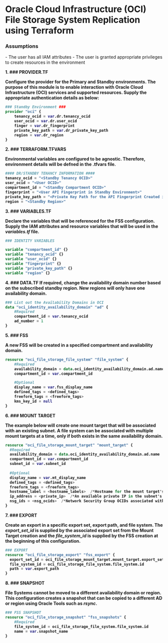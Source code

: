 <h1>Oracle Cloud Infrastructure (OCI) File Storage System Replication using Terraform</h1>

<h3>Assumptions</h3>
- The user has all IAM attributes
- The user is granted appropriate privileges to create resources in the environment


<b>1</b1>. ### PROVIDER.TF

Configure the provider for the Primary and Standby environments. The purpose of this module is to enable interaction with Oracle Cloud Infrastructure (OCI) services and supported resources. Supply the appropriate authentication details as below:

```terraform
### Standby Environment ###
provider "oci" {
    tenancy_ocid = var.dr.tenancy_ocid
    user_ocid = var.dr.user_ocid
    finger = var.dr_fingerprint
    private_key_path = var.dr_private_key_path
    region = var.dr_region
}

```

<b>2</b>. ### TERRAFORM.TFVARS

Environmental variables are configured to be agnostic. Therefore, environment details will be defned in the .tfvars file. 

```terraform
#### DR/STANDBY TENANCY INFORMATION ####
tenancy_ocid = "<Standby Tenancy OCID>"
user_ocid = "<User OCID>"
compartment_id = "<Standby Compartment OCID>"
fingerprint = "<User API Fingerprint in Standby Environment>"
private_key_path = "<Private Key Path for the API Fingerprint Created in Standby Environment>"
region = "<Standby Region>"
```

<b>3</b>. ### VARIABLES.TF

Declare the variables that will be referenced for the FSS configuration. Supply the IAM attributes and resource variables that will be used in the <i>variables.tf</i> file.

```terraform
### IDENTITY VARIABLES

variable "compartment_id" {}
variable "tenancy_ocid" {}
variable "user_ocid" {}
variable "fingerprint" {}
variable "private_key_path" {}
variable "region" {}
```

<b>4</b>. ### DATA.TF
If required, change the availability domain number based on the subscribed standby region. New regions will only have one availability domain. 

```terraform
### List out the Availability Domains in OCI
data "oci_identity_availability_domain" "ad" {
    #Required
    compartment_id = var.tenancy_ocid
    ad_number = 1
}
```

<b>5</b4>. ### FSS

A new FSS will be created in a specified compartment and availability domain.
```terraform
resource "oci_file_storage_file_system" "file_system" {
    #Required
    availability_domain = data.oci_identity_availability_domain.ad.name
    compartment_id = var.compartment_id

    #Optional
    display_name = var.fss_display_name
    defined_tags = <defined_tags>
    freeform_tags = <freeform_tags>
    kms_key_id = null
}
```

<b>6</b>. ### MOUNT TARGET

The example below will create one mount target that will be associated with an existing subnet. A file system can be associated with multiple mount targets at a time, only if both exists in the same availability domain. 

```terraform
resource "oci_file_storage_mount_target" "mount_target" {
  #Required
  availability_domain = data.oci_identity_availability_domain.ad.name
  compartment_id = var.compartment_id
  subnet_id = var.subnet_id
  
  #Optional
  display_name = var.mt_display_name
  defined_tags = <defined_tags>
  freeform_tags = <freeform_tags>
  hostname_label = <hostname_labels>  /*Hostname for the mount target's IP address*/
  ip_address = <private_ip>  /*An available private IP in the subnet's CIDR*/
  nsg_ids = <nsg_ocids>  /*Network Security Group OCIDs associated with the mount target. Maximum ID's = 5*/
}
```

<b>7<b>. ### EXPORT

Create an export in a specific export set, export path, and file system. The <i>export_set_id</i> is supplied by the associated export set from the Mount Target creation and the <i>file_system_id</i> is supplied by the FSS creation at the beginning of this configuration.

```terraform
### EXPORT 
resource "oci_file_storage_export" "fss_export" {
  export_set_id = oci_file_storage_mount_target.mount_target.export_set_id
  file_system_id = oci_file_storage_file_system.file_system.id
  path = var.export_path
}
```
<b>8</b>. ### SNAPSHOT

<b>File Systems cannot be moved to a different availability domain or region.</b> This configuration creates a snapshot that can be copied to a different AD or region using Oracle Tools such as <i>rsync</i>.

```terraform
### FSS SNAPSHOT
resource "oci_file_storage_snapshot" "fss_snapshots" {
    #Required
    file_system_id = oci_file_storage_file_system.file_system.id
    name = var.snapshot_name
}
```

